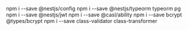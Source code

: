 npm i --save @nestjs/config
npm i --save @nestjs/typeorm typeorm pg
npm i --save @nestjs/jwt
npm i --save @casl/ability
npm i --save bcrypt @types/bcrypt
npm i --save class-validator class-transformer